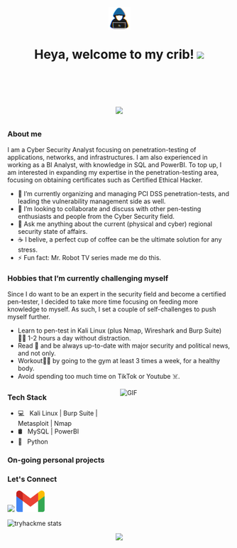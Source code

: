 <div align="center">
<picture><img src="https://github.com/0xAbdulKhalid/0xAbdulKhalid/raw/main/assets/mdImages/about_me.gif" width = 50px align="center"></picture> 
 <h3></hr>
</div>

<h1 align="center">
Heya, welcome to my crib!
	<a href="https://github.com/Bouaskaoun" target="_self">
		<img src="https://media.giphy.com/media/hvRJCLFzcasrR4ia7z/giphy.gif" width="30">

</p>
<br/>
<p align="center">
	<a href="https://github.com/Bouaskaoun">
		<img src="https://readme-typing-svg.herokuapp.com?lines=Cyber+Security+Analyst;Penetration-Testing;Vulnerability+Management;Avid+learner&center=true&width=380&height=45">
	</a>
</p>

### About me
I am a Cyber Security Analyst focusing on penetration-testing of applications, networks, and infrastructures. I am also experienced in working as a BI Analyst, with knowledge in SQL and PowerBI. To top up, I am interested in expanding my expertise in the penetration-testing area, focusing on obtaining certificates such as Certified Ethical Hacker. <br/>

- 🔭 I’m currently organizing and managing PCI DSS penetration-tests, and leading the vulnerability management side as well.
- 👯 I’m looking to collaborate and discuss with other pen-testing enthusiasts and people from the Cyber Security field.
- 💬 Ask me anything about the current (physical and cyber) regional security state of affairs.
- ☕ I belive, a perfect cup of coffee can be the ultimate solution for any stress. 
- ⚡ Fun fact: Mr. Robot TV series made me do this.



###  Hobbies that I’m currently challenging myself
Since I do want to be an expert in the security field and become a certified pen-tester, I decided to take more time focusing on feeding more knowledge to myself. As such, I set a couple of self-challenges to push myself further.

* Learn to pen-test in Kali Linux (plus Nmap, Wireshark and Burp Suite) :man_technologist: 1-2 hours a day without distraction.
* Read :newspaper: and be always up-to-date with major security and political news, and not only. 
* Workout:weight_lifting_man: by going to the gym at least 3 times a week, for a healthy body.  
* Avoid spending too much time on TikTok or Youtube :skull_and_crossbones:.

<img align="right" alt="GIF" src="https://media.giphy.com/media/RbDKaczqWovIugyJmW/giphy.gif" width="250" height="200" />

###  Tech Stack

- 💻 &nbsp; Kali Linux | Burp Suite | Metasploit | Nmap
- 🛢 &nbsp; MySQL | PowerBI
- 🔧 &nbsp; Python 


<!-- Projects --> 
### On-going personal projects

<!-- Socials --> 

<h3 align="left">Let's Connect</h3>  
<div align="left">
<a href="https://www.linkedin.com/in/alexandru-ceclan95/" target="blank"><img src="https://cdn.jsdelivr.net/gh/devicons/devicon/icons/linkedin/linkedin-original.svg" style="height: 3rem"/></a>
 <a href="mailto:alexandruceclan@gmail.com" target="blank">
<img src="https://github.com/mahiiverse1/mahiiverse1/blob/main/Gmail_Logo_256px.png" style="height: 3rem"/>
</a>
</p>

![tryhackme stats](https://raw.githubusercontent.com/<alexandruceclan>/<alexandruceclan>/master/assets/thm_propic.png)

 <p align="center">
  <img src="https://media.giphy.com/media/jpVnC65DmYeyRL4LHS/giphy.gif" width="20%">
</p>
